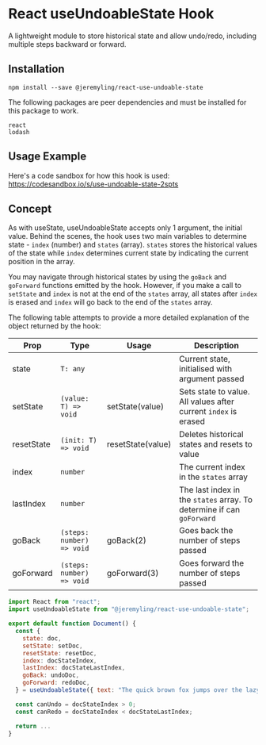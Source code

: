# React useUndoableState Hook

A lightweight module to store historical state and allow undo/redo, including multiple steps backward or forward.

## Installation

```
npm install --save @jeremyling/react-use-undoable-state
```

The following packages are peer dependencies and must be installed for this package to work.

```
react
lodash
```

## Usage Example

Here's a code sandbox for how this hook is used: https://codesandbox.io/s/use-undoable-state-2spts

## Concept

As with useState, useUndoableState accepts only 1 argument, the initial value. Behind the scenes, the hook uses two main variables to determine state - `index` (number) and `states` (array). `states` stores the historical values of the state while `index` determines current state by indicating the current position in the array.

You may navigate through historical states by using the `goBack` and `goForward` functions emitted by the hook. However, if you make a call to `setState` and `index` is not at the end of the `states` array, all states after `index` is erased and `index` will go back to the end of the `states` array.

The following table attempts to provide a more detailed explanation of the object returned by the hook:

| Prop       | Type                      | Usage             | Description                                                           |
| ---------- | ------------------------- | ----------------- | --------------------------------------------------------------------- |
| state      | `T: any`                  |                   | Current state, initialised with argument passed                       |
| setState   | `(value: T) => void`      | setState(value)   | Sets state to value. All values after current `index` is erased       |
| resetState | `(init: T) => void`       | resetState(value) | Deletes historical states and resets to value                         |
| index      | `number`                  |                   | The current index in the `states` array                               |
| lastIndex  | `number`                  |                   | The last index in the `states` array. To determine if can `goForward` |
| goBack     | `(steps: number) => void` | goBack(2)         | Goes back the number of steps passed                                  |
| goForward  | `(steps: number) => void` | goForward(3)      | Goes forward the number of steps passed                               |

```js
import React from "react";
import useUndoableState from "@jeremyling/react-use-undoable-state";

export default function Document() {
  const {
    state: doc,
    setState: setDoc,
    resetState: resetDoc,
    index: docStateIndex,
    lastIndex: docStateLastIndex,
    goBack: undoDoc,
    goForward: redoDoc,
  } = useUndoableState({ text: "The quick brown fox jumps over the lazy dog" });

  const canUndo = docStateIndex > 0;
  const canRedo = docStateIndex < docStateLastIndex;

  return ...
}
```
